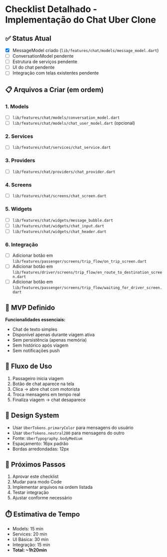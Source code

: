 # Checklist Detalhado - Implementação do Chat Uber Clone

## ✅ Status Atual
- [x] MessageModel criado (`lib/features/chat/models/message_model.dart`)
- [ ] ConversationModel pendente
- [ ] Estrutura de serviços pendente
- [ ] UI do chat pendente
- [ ] Integração com telas existentes pendente

## 📋 Arquivos a Criar (em ordem)

### 1. Models
- [ ] `lib/features/chat/models/conversation_model.dart`
- [ ] `lib/features/chat/models/chat_user_model.dart` (opcional)

### 2. Services
- [ ] `lib/features/chat/services/chat_service.dart`

### 3. Providers
- [ ] `lib/features/chat/providers/chat_provider.dart`

### 4. Screens
- [ ] `lib/features/chat/screens/chat_screen.dart`

### 5. Widgets
- [ ] `lib/features/chat/widgets/message_bubble.dart`
- [ ] `lib/features/chat/widgets/chat_input.dart`
- [ ] `lib/features/chat/widgets/chat_header.dart`

### 6. Integração
- [ ] Adicionar botão em `lib/features/passenger/screens/trip_flow/on_trip_screen.dart`
- [ ] Adicionar botão em `lib/features/driver/screens/trip_flow/en_route_to_destination_screen.dart`
- [ ] Adicionar botão em `lib/features/passenger/screens/trip_flow/waiting_for_driver_screen.dart`

## 🎯 MVP Definido
**Funcionalidades essenciais:**
- Chat de texto simples
- Disponível apenas durante viagem ativa
- Sem persistência (apenas memória)
- Sem histórico após viagem
- Sem notificações push

## 🔄 Fluxo de Uso
1. Passageiro inicia viagem
2. Botão de chat aparece na tela
3. Clica → abre chat com motorista
4. Troca mensagens em tempo real
5. Finaliza viagem → chat desaparece

## 📱 Design System
- Usar `UberTokens.primaryColor` para mensagens do usuário
- Usar `UberTokens.neutral200` para mensagens do outro
- Fonte: `UberTypography.bodyMedium`
- Espaçamento: 16px padrão
- Bordas arredondadas: 12px

## 🚀 Próximos Passos
1. Aprovar este checklist
2. Mudar para modo Code
3. Implementar arquivos na ordem listada
4. Testar integração
5. Ajustar conforme necessário

## ⏱️ Estimativa de Tempo
- Models: 15 min
- Services: 20 min
- UI Básica: 30 min
- Integração: 15 min
- **Total: ~1h20min**